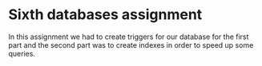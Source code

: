 # Sixth databases assignment
In this assignment we had to create triggers for our database for the first part and the second part was to create indexes in order to speed up some queries.
